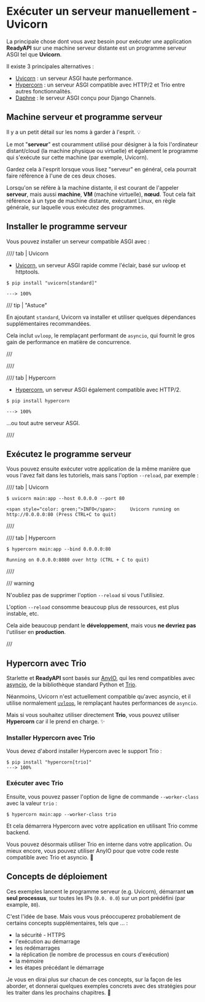 # Exécuter un serveur manuellement - Uvicorn

La principale chose dont vous avez besoin pour exécuter une application **ReadyAPI** sur une machine serveur distante est un programme serveur ASGI tel que **Uvicorn**.

Il existe 3 principales alternatives :

- <a href="https://www.uvicorn.org/" class="external-link" target="_blank">Uvicorn</a> : un serveur ASGI haute performance.
- <a href="https://hypercorn.readthedocs.io/" class="external-link" target="_blank">Hypercorn</a> : un serveur
  ASGI compatible avec HTTP/2 et Trio entre autres fonctionnalités.
- <a href="https://github.com/django/daphne" class="external-link" target="_blank">Daphne</a> : le serveur ASGI
  conçu pour Django Channels.

## Machine serveur et programme serveur

Il y a un petit détail sur les noms à garder à l'esprit. 💡

Le mot "**serveur**" est couramment utilisé pour désigner à la fois l'ordinateur distant/cloud (la machine physique ou virtuelle) et également le programme qui s'exécute sur cette machine (par exemple, Uvicorn).

Gardez cela à l'esprit lorsque vous lisez "serveur" en général, cela pourrait faire référence à l'une de ces deux choses.

Lorsqu'on se réfère à la machine distante, il est courant de l'appeler **serveur**, mais aussi **machine**, **VM** (machine virtuelle), **nœud**. Tout cela fait référence à un type de machine distante, exécutant Linux, en règle générale, sur laquelle vous exécutez des programmes.

## Installer le programme serveur

Vous pouvez installer un serveur compatible ASGI avec :

//// tab | Uvicorn

- <a href="https://www.uvicorn.org/" class="external-link" target="_blank">Uvicorn</a>, un serveur ASGI rapide comme l'éclair, basé sur uvloop et httptools.

<div class="termy">

```console
$ pip install "uvicorn[standard]"

---> 100%
```

</div>

/// tip | "Astuce"

En ajoutant `standard`, Uvicorn va installer et utiliser quelques dépendances supplémentaires recommandées.

Cela inclut `uvloop`, le remplaçant performant de `asyncio`, qui fournit le gros gain de performance en matière de concurrence.

///

////

//// tab | Hypercorn

- <a href="https://github.com/pgjones/hypercorn" class="external-link" target="_blank">Hypercorn</a>, un serveur ASGI également compatible avec HTTP/2.

<div class="termy">

```console
$ pip install hypercorn

---> 100%
```

</div>

...ou tout autre serveur ASGI.

////

## Exécutez le programme serveur

Vous pouvez ensuite exécuter votre application de la même manière que vous l'avez fait dans les tutoriels, mais sans l'option `--reload`, par exemple :

//// tab | Uvicorn

<div class="termy">

```console
$ uvicorn main:app --host 0.0.0.0 --port 80

<span style="color: green;">INFO</span>:     Uvicorn running on http://0.0.0.0:80 (Press CTRL+C to quit)
```

</div>

////

//// tab | Hypercorn

<div class="termy">

```console
$ hypercorn main:app --bind 0.0.0.0:80

Running on 0.0.0.0:8080 over http (CTRL + C to quit)
```

</div>

////

/// warning

N'oubliez pas de supprimer l'option `--reload` si vous l'utilisiez.

L'option `--reload` consomme beaucoup plus de ressources, est plus instable, etc.

Cela aide beaucoup pendant le **développement**, mais vous **ne devriez pas** l'utiliser en **production**.

///

## Hypercorn avec Trio

Starlette et **ReadyAPI** sont basés sur
<a href="https://anyio.readthedocs.io/en/stable/" class="external-link" target="_blank">AnyIO</a>, qui les rend
compatibles avec <a href="https://docs.python.org/3/library/asyncio-task.html" class="external-link" target="_blank">asyncio</a>, de la bibliothèque standard Python et
<a href="https://trio.readthedocs.io/en/stable/" class="external-link" target="_blank">Trio</a>.

Néanmoins, Uvicorn n'est actuellement compatible qu'avec asyncio, et il utilise normalement <a href="https://github.
com/MagicStack/uvloop" class="external-link" target="_blank">`uvloop`</a >, le remplaçant hautes performances de `asyncio`.

Mais si vous souhaitez utiliser directement **Trio**, vous pouvez utiliser **Hypercorn** car il le prend en charge. ✨

### Installer Hypercorn avec Trio

Vous devez d'abord installer Hypercorn avec le support Trio :

<div class="termy">

```console
$ pip install "hypercorn[trio]"
---> 100%
```

</div>

### Exécuter avec Trio

Ensuite, vous pouvez passer l'option de ligne de commande `--worker-class` avec la valeur `trio` :

<div class="termy">

```console
$ hypercorn main:app --worker-class trio
```

</div>

Et cela démarrera Hypercorn avec votre application en utilisant Trio comme backend.

Vous pouvez désormais utiliser Trio en interne dans votre application. Ou mieux encore, vous pouvez utiliser AnyIO pour que votre code reste compatible avec Trio et asyncio. 🎉

## Concepts de déploiement

Ces exemples lancent le programme serveur (e.g. Uvicorn), démarrant **un seul processus**, sur toutes les IPs (`0.0.
0.0`) sur un port prédéfini (par example, `80`).

C'est l'idée de base. Mais vous vous préoccuperez probablement de certains concepts supplémentaires, tels que ... :

- la sécurité - HTTPS
- l'exécution au démarrage
- les redémarrages
- la réplication (le nombre de processus en cours d'exécution)
- la mémoire
- les étapes précédant le démarrage

Je vous en dirai plus sur chacun de ces concepts, sur la façon de les aborder, et donnerai quelques exemples concrets avec des stratégies pour les traiter dans les prochains chapitres. 🚀
